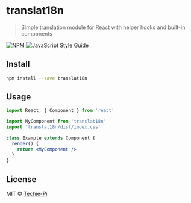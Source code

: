 # translat18n

> Simple translation module for React with helper hooks and built-in components

[![NPM](https://img.shields.io/npm/v/translat18n.svg)](https://www.npmjs.com/package/translat18n) [![JavaScript Style Guide](https://img.shields.io/badge/code_style-standard-brightgreen.svg)](https://standardjs.com)

## Install

```bash
npm install --save translat18n
```

## Usage

```jsx
import React, { Component } from 'react'

import MyComponent from 'translat18n'
import 'translat18n/dist/index.css'

class Example extends Component {
  render() {
    return <MyComponent />
  }
}
```

## License

MIT © [Techie-Pi](https://github.com/Techie-Pi)
